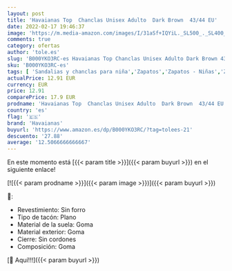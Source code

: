 ```yaml
---
layout: post
title: 'Havaianas Top  Chanclas Unisex Adulto  Dark Brown  43/44 EU'
date: 2022-02-17 19:46:37
image: 'https://m.media-amazon.com/images/I/31aSf+IQYiL._SL500_._SL400_.jpg'
comments: true
category: ofertas
author: 'tole.es'
slug: 'B000YKO3RC-es Havaianas Top Chanclas Unisex Adulto Dark Brown 43/44 EU'
sku: 'B000YKO3RC-es'
tags: [ 'Sandalias y chanclas para niña','Zapatos','Zapatos - Niñas','Zapatos y complementos','chanclas','havaianas', ]
actualPrice: 12.91 EUR
currency: EUR
price: 12.91
comparePrice: 17.9 EUR
prodname: 'Havaianas Top  Chanclas Unisex Adulto  Dark Brown  43/44 EU'
country: 'es'
flag: '🇪🇸'
brand: 'Havaianas'
buyurl: 'https://www.amazon.es/dp/B000YKO3RC/?tag=tolees-21'
descuento: '27.88'
average: '12.5066666666667'
---
```


En este momento está [{{< param title >}}]({{< param buyurl >}}) en el siguiente enlace!

[![{{< param prodname >}}]({{< param image >}})]({{< param buyurl >}})

🔎:

- Revestimiento: Sin forro
- Tipo de tacón: Plano
- Material de la suela: Goma
- Material exterior: Goma
- Cierre: Sin cordones
- Composición: Goma

[🛒 Aquí!!!]({{< param buyurl >}})
